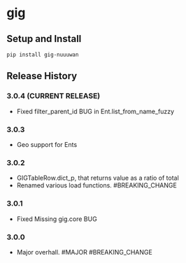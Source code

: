 # gig

## Setup and Install

```
pip install gig-nuuuwan
```

## Release History

### 3.0.4 (CURRENT RELEASE)
* Fixed filter_parent_id BUG in Ent.list_from_name_fuzzy

### 3.0.3 
* Geo support for Ents

### 3.0.2
* GIGTableRow.dict_p, that returns value as a ratio of total
* Renamed various load functions. #BREAKING_CHANGE

### 3.0.1 
* Fixed Missing gig.core BUG

### 3.0.0 
* Major overhall. #MAJOR #BREAKING_CHANGE
